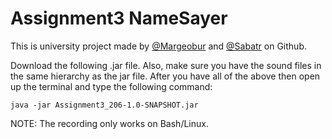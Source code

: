 <h1> Assignment3 NameSayer</h1>
<p> This is university project made by <a href="https://github.com/margeobur">@Margeobur</a> and <a href="https://github.com/Sabatr">@Sabatr</a> on Github. </p>

<p>Download the following .jar file. Also, make sure you have the sound files in the same hierarchy as the jar file. After you have all of the above then open up the terminal and type the following command: </p>

```
java -jar Assignment3_206-1.0-SNAPSHOT.jar
```

<p> NOTE: The recording only works on Bash/Linux. </p>
